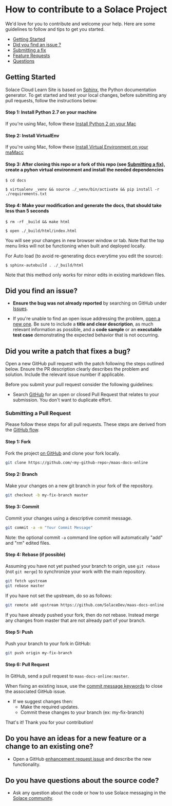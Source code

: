 # How to contribute to a Solace Project

We'd love for you to contribute and welcome your help. Here are some guidelines to follow and tips to get you started.


- [Getting Started](#getting_started)
- [Did you find an issue ?](#issue)
- [Submitting a fix](#submitting)
- [Feature Requests](#features)
- [Questions](#questions) 


## <a name="getting_started"> </a> Getting Started 
Solace Cloud Learn Site is based on [Sphinx](https://www.sphinx-doc.org/en/master/), the Python documentation generator. To get started and test your local changes, before submitting any pull requests, follow the instructions below:

#### Step 1: Install Python 2.7 on your machine
If you're using Mac, follow these [Install Python 2 on your Mac](https://docs.python-guide.org/starting/install/osx/)

#### Step 2: Install VirtualEnv
If you're using Mac, follow these [Install Virtual Environment on your maMacc](https://docs.python-guide.org/dev/virtualenvs/#virtualenvironments-ref)

#### Step 3: After cloning this repo or a fork of this repo (see [Submitting a fix](#submitting)), create a pyhon virtual environment and install the needed dependencies

`$ cd docs`

`$ virtualenv _venv && source ./_venv/bin/activate && pip install -r ./requirements.txt`

#### Step 4: Make your modification and generate the docs, that should take less than 5 seconds

`$ rm -rf _build && make html`

`$ open ./_build/html/index.html` 

You will see your changes in new browser window or tab. Note that the top menu links will not be functioning when built and deployed locally.

For Auto load (to avoid re-generating docs everytime you edit the source):

`$ sphinx-autobuild . ./_build/html`

Note that this method only works for minor edits in existing markdown files.

## <a name="issue"></a> Did you find an issue?

* **Ensure the bug was not already reported** by searching on GitHub under [Issues](https://github.com/SolaceDev/maas-docs-online/issues).

* If you're unable to find an open issue addressing the problem, [open a new one](https://github.com/SolaceDev/maas-docs-online/issues/new). Be sure to include a **title and clear description**, as much relevant information as possible, and a **code sample** or an **executable test case** demonstrating the expected behavior that is not occurring.

## <a name="submitting"></a> Did you write a patch that fixes a bug?

Open a new GitHub pull request with the patch following the steps outlined below. Ensure the PR description clearly describes the problem and solution. Include the relevant issue number if applicable.

Before you submit your pull request consider the following guidelines:

* Search [GitHub](https://github.com/SolaceDev/maas-docs-online) for an open or closed Pull Request
  that relates to your submission. You don't want to duplicate effort.

### Submitting a Pull Request

Please follow these steps for all pull requests. These steps are derived from the [GitHub flow](https://help.github.com/articles/github-flow/).

#### Step 1: Fork

Fork the project [on GitHub](https://github.com/SolaceDev/maas-docs-online) and clone your fork
locally.

```sh
git clone https://github.com/<my-github-repo>/maas-docs-online
```

#### Step 2: Branch

Make your changes on a new git branch in your fork of the repository.

```sh
git checkout -b my-fix-branch master
```

#### Step 3: Commit

Commit your changes using a descriptive commit message.

```sh
git commit -a -m "Your Commit Message"
```

Note: the optional commit `-a` command line option will automatically "add" and "rm" edited files.

#### Step 4: Rebase (if possible) 

Assuming you have not yet pushed your branch to origin, use `git rebase` (not `git merge`) to synchronize your work with the main
repository.

```sh
git fetch upstream
git rebase master
```

If you have not set the upstream, do so as follows:

```sh
git remote add upstream https://github.com/SolaceDev/maas-docs-online
```

If you have already pushed your fork, then do not rebase. Instead merge any changes from master that are not already part of your branch.

#### Step 5: Push

Push your branch to your fork in GitHub:

```sh
git push origin my-fix-branch
```

#### Step 6: Pull Request

In GitHub, send a pull request to `maas-docs-online:master`. 

When fixing an existing issue, use the [commit message keywords](https://help.github.com/articles/closing-issues-via-commit-messages/) to close the associated GitHub issue.

* If we suggest changes then:
  * Make the required updates.
  * Commit these changes to your branch (ex: my-fix-branch)

That's it! Thank you for your contribution!

## <a name="features"></a> **Do you have an ideas for a new feature or a change to an existing one?**

* Open a GitHub [enhancement request issue](https://github.com/SolaceDev/maas-docs-online/issues/new) and describe the new functionality.

##  <a name="questions"></a> Do you have questions about the source code?

* Ask any question about the code or how to use Solace messaging in the [Solace community](https://solace.com/support/).
